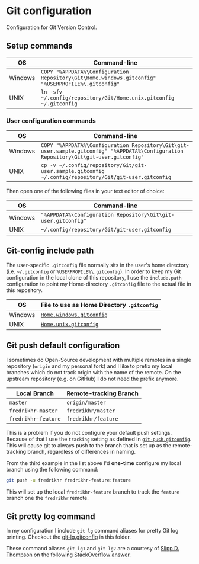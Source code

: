 # Git configuration

Configuration for Git Version Control.

## Setup commands

| OS | Command-line |
| - | - |
| Windows | `COPY "%APPDATA%\Configuration Repository\Git\Home.windows.gitconfig" "%USERPROFILE%\.gitconfig"` |
| UNIX | `ln -sfv ~/.config/repository/Git/Home.unix.gitconfig ~/.gitconfig`

### User configuration commands

| OS | Command-line |
| - | - |
| Windows | `COPY "%APPDATA%\Configuration Repository\Git\git-user.sample.gitconfig" "%APPDATA%\Configuration Repository\Git\git-user.gitconfig"` |
| UNIX | `cp -v ~/.config/repository/Git/git-user.sample.gitconfig ~/.config/repository/Git/git-user.gitconfig`

Then open one of the following files in your text editor of choice:

| OS | Command-line |
| - | - |
| Windows | `"%APPDATA%\Configuration Repository\Git\git-user.gitconfig"` |
| UNIX | `~/.config/repository/Git/git-user.gitconfig`

## Git-config include path

The user-specific `.gitconfig` file normally sits in the user's home directory (i.e. `~/.gitconfig` or `%USERPROFILE%\.gitconfig`). In order to keep my Git configuration in the local clone of this repository, I use the `include.path` configuration to point my Home-directory `.gitconfig` file to the actual file in this repository.

| OS | File to use as Home Directory `.gitconfig` |
| - | - |
| Windows | [`Home.windows.gitconfig`](Home.windows.gitconfig) |
| UNIX | [`Home.unix.gitconfig`](Home.unix.gitconfig) |

## Git push default configuration

I sometimes do Open-Source development with multiple remotes in a single repository (`origin` and my personal fork) and I like to prefix my local branches which do not track origin with the name of the remote. On the upstream repository (e.g. on GitHub) I do not need the prefix anymore.

| Local Branch | Remote-tracking Branch |
| - | - |
| `master` | `origin/master` |
| `fredrikhr-master` | `fredrikhr/master` |
| `fredrikhr-feature` | `fredrikhr/feature` |

This is a problem if you do not configure your default push settings. Because of that I use the `tracking` setting as defined in [`git-push.gitconfig`](git-push.gitconfig). This will cause git to always push to the branch that is set up as the remote-tracking branch, regardless of differences in naming.

From the third example in the list above I'd **one-time** configure my local branch using the following command:

``` sh
git push -u fredrikhr fredrikhr-feature:feature
```

This will set up the local `fredrikhr-feature` branch to track the `feature` branch one the `fredrikhr` remote.

## Git pretty log command

In my configuration I include `git lg` command aliases for pretty Git log printing. Checkout the [git-lg.gitconfig](git-lg.gitconfig) in this folder.

These command aliases `git lg1` and `git lg2` are a courtesy of [Slipp D. Thompson](https://stackoverflow.com/users/177525/slipp-d-thompson) on the following [StackOverflow answer](https://stackoverflow.com/a/9074343).
